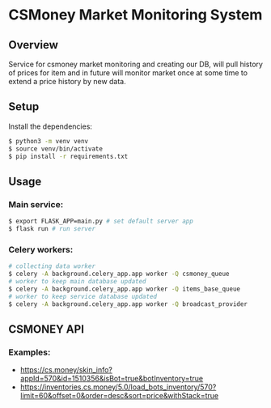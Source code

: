 # CSMoney Market Monitoring System
## Overview
Service for csmoney market monitoring and creating our DB, will 
pull history of prices for item and in future will monitor market
once at some time to extend a price history by new data.
## Setup
Install the dependencies:

```bash
$ python3 -m venv venv
$ source venv/bin/activate
$ pip install -r requirements.txt
```
## Usage
### Main service:
```bash
$ export FLASK_APP=main.py # set default server app
$ flask run # run server
```
### Celery workers:
```bash
# collecting data worker
$ celery -A background.celery_app.app worker -Q csmoney_queue
# worker to keep main database updated
$ celery -A background.celery_app.app worker -Q items_base_queue
# worker to keep service database updated
$ celery -A background.celery_app.app worker -Q broadcast_provider
```

## CSMONEY API
### Examples:
* https://cs.money/skin_info?appId=570&id=1510356&isBot=true&botInventory=true
* https://inventories.cs.money/5.0/load_bots_inventory/570?limit=60&offset=0&order=desc&sort=price&withStack=true
